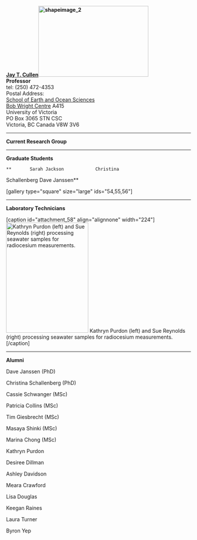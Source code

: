 **[Jay T.
Cullen][][<img src="https://cullenlab.files.wordpress.com/2015/01/shapeimage_2.png?w=300" class="size-medium wp-image-24 alignright" width="300" height="193" alt="shapeimage_2" />][]**  
**Professor**  
tel: (250) 472-4353  
Postal Address:  
[School of Earth and Ocean Sciences][]  
[Bob Wright Centre][] A415  
University of Victoria  
PO Box 3065 STN CSC  
Victoria, BC Canada V8W 3V6

------------------------------------------------------------------------

**Current Research Group**

------------------------------------------------------------------------

**Graduate Students**

    **       Sarah Jackson            Christina
Schallenberg                   Dave Janssen**

\[gallery type="square" size="large" ids="54,55,56"\]

------------------------------------------------------------------------

**Laboratory Technicians**

\[caption id="attachment\_58" align="alignnone"
width="224"\][<img src="https://cullenlab.files.wordpress.com/2015/01/img_1829.jpg?w=224" class="size-medium wp-image-58" width="224" height="300" alt="Kathryn Purdon (left) and Sue Reynolds (right) processing seawater samples for radiocesium measurements." />][]
Kathryn Purdon (left) and Sue Reynolds (right) processing seawater
samples for radiocesium measurements.\[/caption\]

------------------------------------------------------------------------

**Alumni**

Dave Janssen (PhD)

Christina Schallenberg (PhD)

Cassie Schwanger (MSc)

Patricia Collins (MSc)

Tim Giesbrecht (MSc)

Masaya Shinki (MSc)

Marina Chong (MSc)

<div id="id12" class="style_SkipStroke_1 shape-with-text">

<div
class="text-content graphic_textbox_layout_style_default_External_214_170">

<div class="graphic_textbox_layout_style_default">

Kathryn Purdon

Desiree Dillman

Ashley Davidson

Meara Crawford

Lisa Douglas

Keegan Raines

Laura Turner

Byron Yep

</div>

</div>

</div>

  [Jay T. Cullen]: mailto:jcullen@uvic.ca?subject=Contact
    "mailto:jcullen@uvic.ca?subject=Contact"
  [<img src="https://cullenlab.files.wordpress.com/2015/01/shapeimage_2.png?w=300" class="size-medium wp-image-24 alignright" width="300" height="193" alt="shapeimage_2" />]:
    https://cullenlab.files.wordpress.com/2015/01/shapeimage_2.png
  [School of Earth and Ocean Sciences]: http://www.uvic.ca/science/seos/
  [Bob Wright Centre]: http://www.uvic.ca/buildings/sci.html
    "http://www.uvic.ca/buildings/sci.html"
  [<img src="https://cullenlab.files.wordpress.com/2015/01/img_1829.jpg?w=224" class="size-medium wp-image-58" width="224" height="300" alt="Kathryn Purdon (left) and Sue Reynolds (right) processing seawater samples for radiocesium measurements." />]:
    https://cullenlab.files.wordpress.com/2015/01/img_1829.jpg
